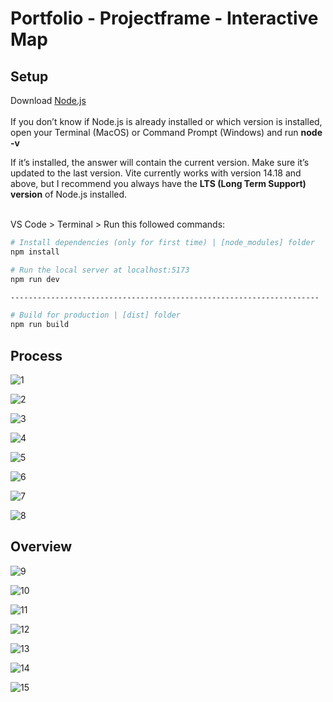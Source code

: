 # Portfolio - Projectframe - Interactive Map

## Setup
Download [Node.js](https://nodejs.org/)<br><br>
If you don’t know if Node.js is already installed or which version is installed, open your Terminal (MacOS) or Command Prompt (Windows) and run <b>node -v</b><br>

If it’s installed, the answer will contain the current version. Make sure it’s updated to the last version. Vite currently works with version 14.18 and above, but I recommend you always have the <b>LTS (Long Term Support) version</b> of Node.js installed.<br><br>

VS Code > Terminal > Run this followed commands:
``` bash
# Install dependencies (only for first time) | [node_modules] folder
npm install

# Run the local server at localhost:5173
npm run dev

---------------------------------------------------------------------

# Build for production | [dist] folder
npm run build
```
## Process
![1](https://github.com/arifkhairul/portfolio-projectframe/assets/126109184/687b04e2-c2df-4963-b61c-26ffc3ff16ab)<br>

![2](https://github.com/arifkhairul/portfolio-projectframe/assets/126109184/aeacc55a-6490-475b-a0b0-d72502a7ecf2)<br>

![3](https://github.com/arifkhairul/portfolio-projectframe/assets/126109184/88623cd4-d86f-4f37-89e7-fa068826f018)<br>

![4](https://github.com/arifkhairul/portfolio-projectframe/assets/126109184/0a6a1af7-8c8b-4ada-a0b1-74d26231a229)<br>

![5](https://github.com/arifkhairul/portfolio-projectframe/assets/126109184/0f346403-198e-43dc-8e4c-3219503ec372)<br>

![6](https://github.com/arifkhairul/portfolio-projectframe/assets/126109184/835a6acf-ad46-446d-8f32-0204b53ef62b)<br>

![7](https://github.com/arifkhairul/portfolio-projectframe/assets/126109184/d1fc23e9-4417-4928-a184-e8ab6319ab8c)<br>

![8](https://github.com/arifkhairul/portfolio-projectframe/assets/126109184/4f226200-3785-4610-b02d-c547ae97a22b)<br>

## Overview
![9](https://github.com/arifkhairul/portfolio-projectframe/assets/126109184/c18b5c40-2d93-41af-95bf-8c0539c9d991)<br>

![10](https://github.com/arifkhairul/portfolio-projectframe/assets/126109184/705fdeb6-ab14-4ab1-966e-0099e8f8e184)<br>

![11](https://github.com/arifkhairul/portfolio-projectframe/assets/126109184/b9e77043-c783-49be-bec2-a7beec5ae5f5)<br>

![12](https://github.com/arifkhairul/portfolio-projectframe/assets/126109184/fa77e2f2-ee3d-4e88-9781-527129c01c41)<br>

![13](https://github.com/arifkhairul/portfolio-projectframe/assets/126109184/e3045501-b035-4ef4-acd9-24ebdb93e0f2)<br>

![14](https://github.com/arifkhairul/portfolio-projectframe/assets/126109184/638d4cc9-9169-4767-949a-348b79738aa4)<br>

![15](https://github.com/arifkhairul/portfolio-projectframe/assets/126109184/17aa10b5-7078-4b48-858c-2972517b727d)<br>
